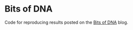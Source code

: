 # Bits of DNA

Code for reproducing results posted on the [Bits of DNA](http://liorpachter.wordpress.com) blog.